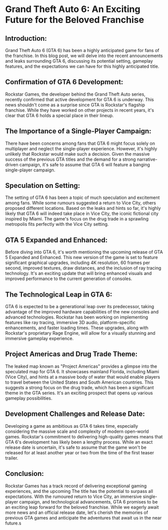 # Grand Theft Auto 6: An Exciting Future for the Beloved Franchise

## Introduction:
Grand Theft Auto 6 (GTA 6) has been a highly anticipated game for fans of the franchise. In this blog post, we will delve into the recent announcements and leaks surrounding GTA 6, discussing its potential setting, gameplay features, and the expectations we can have for this highly anticipated title.

## Confirmation of GTA 6 Development:
Rockstar Games, the developer behind the Grand Theft Auto series, recently confirmed that active development for GTA 6 is underway. This news shouldn't come as a surprise since GTA is Rockstar's flagship franchise. While they have worked on other projects in recent years, it's clear that GTA 6 holds a special place in their lineup.

## The Importance of a Single-Player Campaign:
There have been concerns among fans that GTA 6 might focus solely on multiplayer and neglect the single-player experience. However, it's highly unlikely that Rockstar would make such a decision. Given the massive success of the previous GTA titles and the demand for a strong narrative-driven campaign, it's safe to assume that GTA 6 will feature a banging single-player campaign.

## Speculation on Setting:
The setting of GTA 6 has been a topic of much speculation and excitement among fans. While some rumours suggested a return to Vice City, others proposed different locations. Based on the leaks and hints so far, it's highly likely that GTA 6 will indeed take place in Vice City, the iconic fictional city inspired by Miami. The game's focus on the drug trade in a sprawling metropolis fits perfectly with the Vice City setting.

## GTA 5 Expanded and Enhanced:
Before diving into GTA 6, it's worth mentioning the upcoming release of GTA 5 Expanded and Enhanced. This new version of the game is set to feature significant graphical upgrades, including 4K resolution, 60 frames per second, improved textures, draw distances, and the inclusion of ray tracing technology. It's an exciting update that will bring enhanced visuals and improved performance to the current generation of consoles.

## The Technological Leap in GTA 6:
GTA 6 is expected to be a generational leap over its predecessor, taking advantage of the improved hardware capabilities of the new consoles and advanced technologies. Rockstar has been working on implementing features like ray tracing, immersive 3D audio, platform-specific enhancements, and faster loading times. These upgrades, along with Rockstar's proprietary Rage Engine, will allow for a visually stunning and immersive gameplay experience.

## Project Americas and Drug Trade Theme:
The leaked map known as "Project Americas" provides a glimpse into the speculated map for GTA 6. It showcases mainland Florida, including Miami (Vice City), and hints at a massive body of water that would enable players to travel between the United States and South American countries. This suggests a strong focus on the drug trade, which has been a significant theme in the GTA series. It's an exciting prospect that opens up various gameplay possibilities.

## Development Challenges and Release Date:
Developing a game as ambitious as GTA 6 takes time, especially considering the massive scale and complexity of modern open-world games. Rockstar's commitment to delivering high-quality games means that GTA 6's development has likely been a lengthy process. While an exact release date is uncertain, it's safe to assume that the game won't be released for at least another year or two from the time of the first teaser trailer.

## Conclusion:
Rockstar Games has a track record of delivering exceptional gaming experiences, and the upcoming
The title has the potential to surpass all expectations. With the rumoured return to Vice City, an immersive single-player campaign, and technological advancements, GTA 6 promises to be an exciting leap forward for the beloved franchise. While we eagerly await more news and an official release date, let's cherish the memories of previous GTA games and anticipate the adventures that await us in the near future.s
